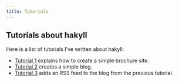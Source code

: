 ```yaml
---
title: Tutorials
---
```


## Tutorials about hakyll

Here is a list of tutorials I've written about hakyll:

- [Tutorial 1](tutorial1.html) explains how to create a simple brochure site.
- [Tutorial 2](tutorial2.html) creates a simple blog.
- [Tutorial 3](tutorial3.html) adds an RSS feed to the blog from the previous
  tutorial.
